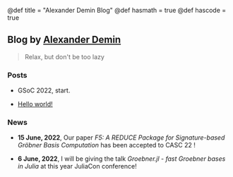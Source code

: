 @def title = "Alexander Demin Blog"
@def hasmath = true
@def hascode = true

## Blog by [Alexander Demin](sumiya11.github.io)

> Relax, but don't be too lazy

### Posts

- GSoC 2022, start.

- [Hello world!](posts/post1)

### News

- **15 June, 2022**, Our paper *F5: A REDUCE Package for Signature-based Gröbner Basis Computation* has been accepted to CASC 22 !

- **6 June, 2022**, I will be giving the talk *Groebner.jl - fast Groebner bases in Julia* at this year JuliaCon conference!